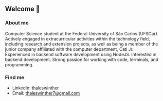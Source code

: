## Welcome 👋

### About me
Computer Science student at the Federal University of São Carlos (UFSCar). Actively engaged in extracurricular activities within the technology field, including research and extension projects, as well as being a member of the junior company affiliated with the computer department, Cati Jr. Experienced in backend software development using NodeJS. Interested in backend development. Strong passion for working with code, terminals, and programming.

### Find me
* LinkedIn: [thaleswinther](https://www.linkedin.com/in/thales-winther-9a1a60271/)
* Email: [thaleswinther7@gmail.com](mailto:thaleswinther7@gmail.com)




